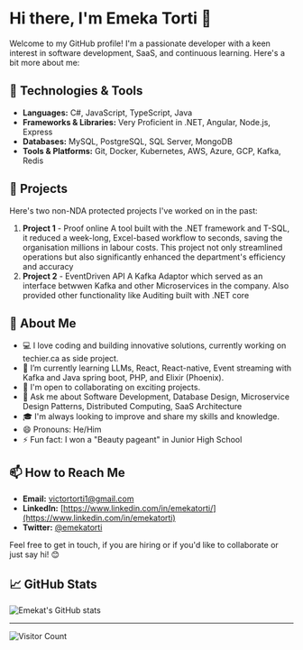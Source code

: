 # Hi there, I'm Emeka Torti 👋

Welcome to my GitHub profile! I'm a passionate developer with a keen interest in software development, SaaS, and continuous learning. Here's a bit more about me:

## 🔧 Technologies & Tools

- **Languages:** C#, JavaScript, TypeScript, Java
- **Frameworks & Libraries:** Very Proficient in .NET, Angular, Node.js, Express 
- **Databases:** MySQL, PostgreSQL, SQL Server, MongoDB
- **Tools & Platforms:** Git, Docker, Kubernetes, AWS, Azure, GCP, Kafka, Redis

## 🌟 Projects

Here's two non-NDA protected projects I've worked on in the past:

1. **Project 1** - Proof online
A tool built with the .NET framework and T-SQL, it reduced a week-long, Excel-based workflow to seconds, saving the organisation millions in labour costs. This project not only streamlined operations but also significantly enhanced the department's efficiency and accuracy
3. **Project 2** - EventDriven API
A Kafka Adaptor which served as an interface betwwen Kafka and other Microservices in the company. Also provided other functionality like Auditing built with .NET core

## 🚀 About Me

- 💻 I love coding and building innovative solutions, currently working on techier.ca as side project.
- 🌱 I’m currently learning LLMs, React, React-native, Event streaming with Kafka and Java spring boot, PHP, and Elixir (Phoenix). 
- 🤝 I'm open to collaborating on exciting projects.
- 💬 Ask me about Software Development, Database Design, Microservice Design Patterns, Distributed Computing, SaaS Architecture
- 🎓 I'm always looking to improve and share my skills and knowledge.
- 😄 Pronouns: He/Him
- ⚡ Fun fact: I won a "Beauty pageant" in Junior High School

## 📫 How to Reach Me
- **Email:** [victortorti1@gmail.com](mailto:victortorti1@gmail.com)
- **LinkedIn:** [https://www.linkedin.com/in/emekatorti/](https://www.linkedin.com/in/emekatorti)
- **Twitter:** [@emekatorti](https://twitter.com/emekatorti)


Feel free to get in touch, if you are hiring or if you'd like to collaborate or just say hi! 😊

## 📈 GitHub Stats

![Emekat's GitHub stats](https://github-readme-stats.vercel.app/api?username=Emekat&show_icons=true&theme=radical)

---

![Visitor Count](https://visitor-badge.glitch.me/badge?page_id=Emekat.Emekat)
